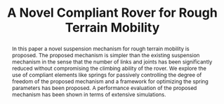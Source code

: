 ---
layout: project-page-new
title: "A Novel Compliant Rover for Rough Terrain Mobility"
authors:
  - name: Arun Kumar Singh
    sup: #
  - name: Rahul Kumar Namdev
    sup: #
  - name: Vijay Eathakota
    sup: #
  - name: K. Madhava Krishna
    sup: #
affiliations:
  - name: IIIT Hyderabad, India
    link: https://robotics.iiit.ac.in
    sup: #
permalink: publications/2010/Singh_A-Novel-Compliant
abstract: "In this paper a novel suspension mechanism for rough terrain mobility is proposed. The proposed mechanism is simpler than the existing suspension mechanism in the sense that the number of links and joints has been significantly reduced without compromising the climbing ability of the
rover. We explore the use of compliant elements like springs for passively controlling the degree of freedom of the proposed mechanism and a framework for optimizing the spring parameters has been proposed. A performance evaluation of the proposed mechanism has been shown in terms of extensive
simulations."
paper: https://robotics.iiit.ac.in/uploads/Main/Publications/arun_etal_iros2010.pdf
video: https://robotics.iiit.ac.in/videos/SuspensionBasedClimbingMechanism/arun_etal_iros10.mp4
# iframe: https://www.youtube.com/embed/jhjskX4FQwA

---